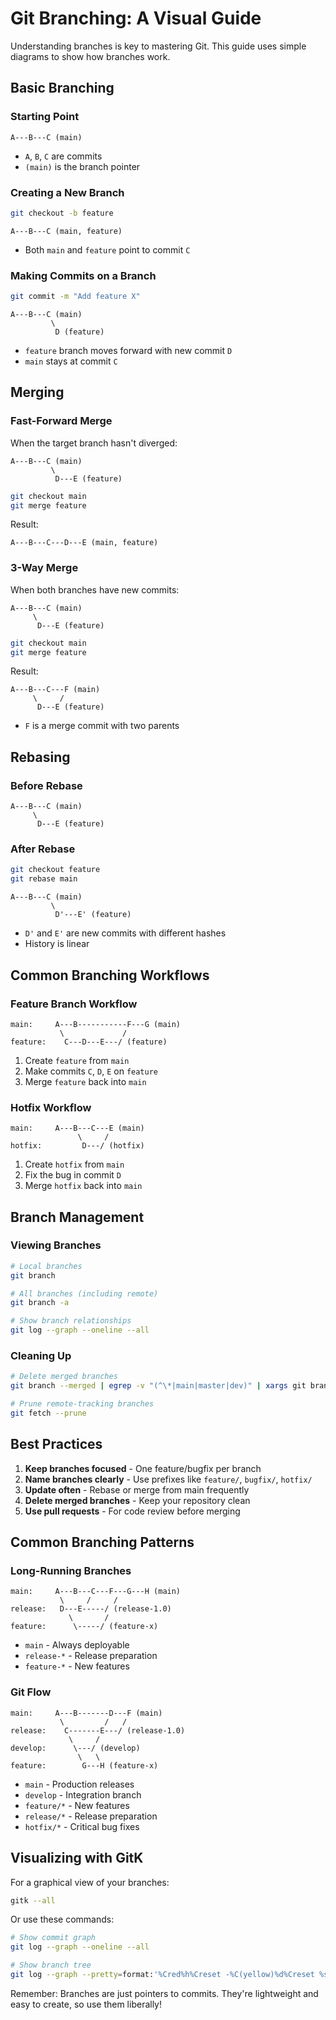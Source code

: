 # Git Branching: A Visual Guide

Understanding branches is key to mastering Git. This guide uses simple diagrams to show how branches work.

## Basic Branching

### Starting Point

```
A---B---C (main)
```

- `A`, `B`, `C` are commits
- `(main)` is the branch pointer

### Creating a New Branch

```bash
git checkout -b feature
```

```
A---B---C (main, feature)
```

- Both `main` and `feature` point to commit `C`

### Making Commits on a Branch

```bash
git commit -m "Add feature X"
```

```
A---B---C (main)
         \
          D (feature)
```

- `feature` branch moves forward with new commit `D`
- `main` stays at commit `C`

## Merging

### Fast-Forward Merge

When the target branch hasn't diverged:

```
A---B---C (main)
         \
          D---E (feature)
```

```bash
git checkout main
git merge feature
```

Result:

```
A---B---C---D---E (main, feature)
```

### 3-Way Merge

When both branches have new commits:

```
A---B---C (main)
     \
      D---E (feature)
```

```bash
git checkout main
git merge feature
```

Result:

```
A---B---C---F (main)
     \     /
      D---E (feature)
```

- `F` is a merge commit with two parents

## Rebasing

### Before Rebase

```
A---B---C (main)
     \
      D---E (feature)
```

### After Rebase

```bash
git checkout feature
git rebase main
```

```
A---B---C (main)
         \
          D'---E' (feature)
```

- `D'` and `E'` are new commits with different hashes
- History is linear

## Common Branching Workflows

### Feature Branch Workflow

```
main:     A---B-----------F---G (main)
           \             /
feature:    C---D---E---/ (feature)
```

1. Create `feature` from `main`
2. Make commits `C`, `D`, `E` on `feature`
3. Merge `feature` back into `main`

### Hotfix Workflow

```
main:     A---B---C---E (main)
               \     /
hotfix:         D---/ (hotfix)
```

1. Create `hotfix` from `main`
2. Fix the bug in commit `D`
3. Merge `hotfix` back into `main`

## Branch Management

### Viewing Branches

```bash
# Local branches
git branch

# All branches (including remote)
git branch -a

# Show branch relationships
git log --graph --oneline --all
```

### Cleaning Up

```bash
# Delete merged branches
git branch --merged | egrep -v "(^\*|main|master|dev)" | xargs git branch -d

# Prune remote-tracking branches
git fetch --prune
```

## Best Practices

1. **Keep branches focused** - One feature/bugfix per branch
2. **Name branches clearly** - Use prefixes like `feature/`, `bugfix/`, `hotfix/`
3. **Update often** - Rebase or merge from main frequently
4. **Delete merged branches** - Keep your repository clean
5. **Use pull requests** - For code review before merging

## Common Branching Patterns

### Long-Running Branches

```
main:     A---B---C---F---G---H (main)
           \     /     /
release:   D---E-----/ (release-1.0)
             \       /
feature:      \-----/ (feature-x)
```

- `main` - Always deployable
- `release-*` - Release preparation
- `feature-*` - New features

### Git Flow

```
main:     A---B-------D---F (main)
           \         /   /
release:    C-------E---/ (release-1.0)
             \     /
develop:      \---/ (develop)
               \   \
feature:        G---H (feature-x)
```

- `main` - Production releases
- `develop` - Integration branch
- `feature/*` - New features
- `release/*` - Release preparation
- `hotfix/*` - Critical bug fixes

## Visualizing with GitK

For a graphical view of your branches:

```bash
gitk --all
```

Or use these commands:

```bash
# Show commit graph
git log --graph --oneline --all

# Show branch tree
git log --graph --pretty=format:'%Cred%h%Creset -%C(yellow)%d%Creset %s %Cgreen(%cr) %C(bold blue)<%an>%Creset' --abbrev-commit
```

Remember: Branches are just pointers to commits. They're lightweight and easy to create, so use them liberally!

